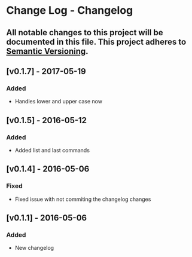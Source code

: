 # Change Log - Changelog
All notable changes to this project will be documented in this file.
This project adheres to [Semantic Versioning](http://semver.org/).
----

## [v0.1.7] - 2017-05-19

### Added
- Handles lower and upper case now

## [v0.1.5] - 2016-05-12
### Added
- Added list and last commands

## [v0.1.4] - 2016-05-06
### Fixed
- Fixed issue with not commiting the changelog changes

## [v0.1.1] - 2016-05-06
### Added
- New changelog
